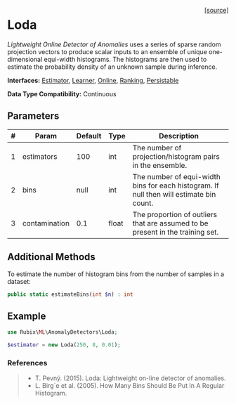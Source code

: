 <span style="float:right;"><a href="https://github.com/RubixML/RubixML/blob/master/src/AnomalyDetectors/Loda.php">[source]</a></span>

# Loda
*Lightweight Online Detector of Anomalies* uses a series of sparse random projection vectors to produce scalar inputs to an ensemble of unique one-dimensional equi-width histograms. The histograms are then used to estimate the probability density of an unknown sample during inference.

**Interfaces:** [Estimator](../estimator.md), [Learner](../learner.md), [Online](../online.md), [Ranking](../ranking.md), [Persistable](../persistable.md)

**Data Type Compatibility:** Continuous

## Parameters
| # | Param | Default | Type | Description |
|---|---|---|---|---|
| 1 | estimators | 100 | int | The number of projection/histogram pairs in the ensemble. |
| 2 | bins | null | int | The number of equi-width bins for each histogram. If null then will estimate bin count. |
| 3 | contamination | 0.1 | float | The proportion of outliers that are assumed to be present in the training set. |

## Additional Methods
To estimate the number of histogram bins from the number of samples in a dataset:
```php
public static estimateBins(int $n) : int
```

## Example
```php
use Rubix\ML\AnomalyDetectors\Loda;

$estimator = new Loda(250, 8, 0.01);
```

### References
>- T. Pevný. (2015). Loda: Lightweight on-line detector of anomalies.
>- L. Birg´e et al. (2005). How Many Bins Should Be Put In A Regular Histogram.